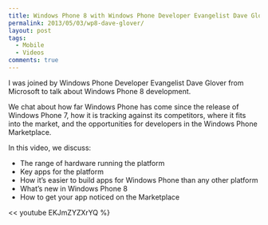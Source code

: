 ```yaml
---
title: Windows Phone 8 with Windows Phone Developer Evangelist Dave Glover
permalink: 2013/05/03/wp8-dave-glover/
layout: post
tags:
  - Mobile
  - Videos
comments: true
---
```

I was joined by Windows Phone Developer Evangelist Dave Glover from Microsoft to talk about Windows Phone 8 development.

We chat about how far Windows Phone has come since the release of Windows Phone 7, how it is tracking against its competitors, where it fits into the market, and the opportunities for developers in the Windows Phone Marketplace.

In this video, we discuss:

 - The range of hardware running the platform
 - Key apps for the platform
 - How it’s easier to build apps for Windows Phone than any other platform
 - What’s new in Windows Phone 8
 - How to get your app noticed on the Marketplace

<< youtube EKJmZYZXrYQ %}
